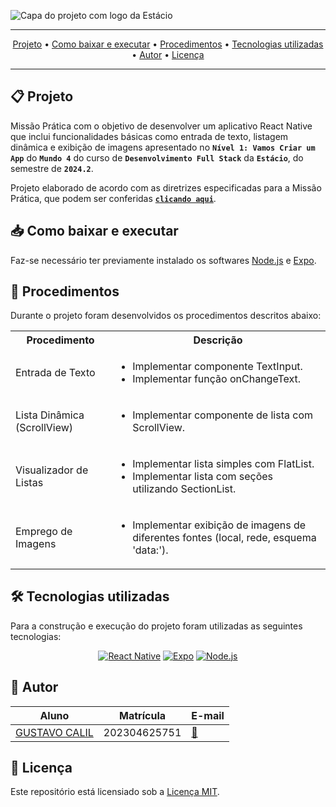 ![Capa do projeto com logo da Estácio](./.github/capa.svg)

<div align="center">

---

[Projeto](#-projeto) • [Como baixar e executar](#-como-baixar-e-executar) • [Procedimentos](#-procedimentos) • [Tecnologias utilizadas](#-tecnologias-utilizadas) • [Autor](#-autor) • [Licença](#-licença)

---

</div>

## 📋 Projeto

Missão Prática com o objetivo de desenvolver um aplicativo React Native que inclui funcionalidades básicas como entrada de texto, listagem dinâmica e exibição de imagens apresentado no **`Nível 1: Vamos Criar um App`** do **`Mundo 4`** do curso de **`Desenvolvimento Full Stack`** da **`Estácio`**, do semestre de **`2024.2`**.

Projeto elaborado de acordo com as diretrizes especificadas para a Missão Prática, que podem ser conferidas [**`clicando aqui`**](https://sway.cloud.microsoft/s/veoX3PzlNFANdKWA/embed).

## 📥 Como baixar e executar

Faz-se necessário ter previamente instalado os softwares [Node.js](https://nodejs.org/pt) e [Expo](https://expo.dev/).

## 🔗 Procedimentos

Durante o projeto foram desenvolvidos os procedimentos descritos abaixo:

<table>
  <tr>
    <th>Procedimento</th>
    <th>Descrição</th>
  </tr>
  <tr>
    <td>Entrada de Texto</td>
    <td>
      <ul>
        <li>Implementar componente TextInput.</li>
        <li>Implementar função onChangeText.</li>
      </ul>
    </td>
  </tr>
  <tr>
    <td>Lista Dinâmica (ScrollView)</td>
    <td>
      <ul>
        <li>Implementar componente de lista com ScrollView.</li>
      </ul>
    </td>
  </tr>
  <tr>
    <td>Visualizador de Listas</td>
    <td>
      <ul>
        <li>Implementar lista simples com FlatList.</li>
        <li>Implementar lista com seções utilizando SectionList.</li>
      </ul>
    </td>
  </tr>
  <tr>
  <tr>
    <td>Emprego de Imagens</td>
    <td>
      <ul>
        <li>Implementar exibição de imagens de diferentes fontes (local, rede, esquema 'data:').</li>
      </ul>
    </td>
  </tr>
  <tr>
</table>


## 🛠 Tecnologias utilizadas

Para a construção e execução do projeto foram utilizadas as seguintes tecnologias:

<div align="center">

[![React Native](https://img.shields.io/badge/-React-61DAFB?style=for-the-badge&logo=react&logoColor=black)](https://reactnative.dev/) [![Expo](https://img.shields.io/badge/-Expo-000020?style=for-the-badge&logo=expo&logoColor=white)](https://expo.dev/) [![Node.js](https://img.shields.io/badge/-Node.js-5FA04E?style=for-the-badge&logo=nodedotjs&logoColor=white)](https://nodejs.org/pt)

</div>

## 👥 Autor

| Aluno                                                  | Matrícula    | E-mail                                      |
| ------------------------------------------------------ | ------------ | ------------------------------------------- |
| [GUSTAVO CALIL](https://github.com/gustavocalil-github) | 202304625751 | [📧](mailto:202304625751@alunos.estacio.br) |

## 📃 Licença

Este repositório está licensiado sob a [Licença MIT](./LICENSE).

<div align=center>

</div>